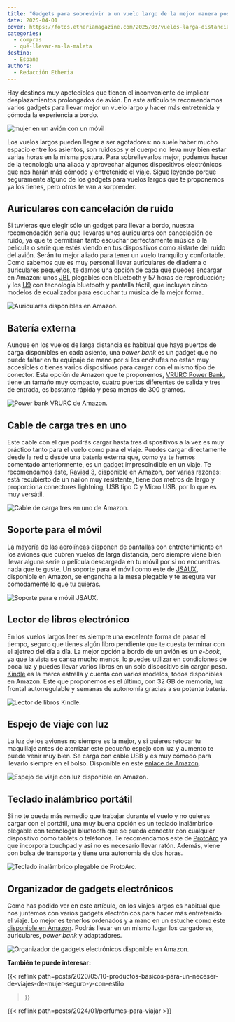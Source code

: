 ```yaml
---
title: "Gadgets para sobrevivir a un vuelo largo de la mejor manera posible"
date: 2025-04-01
cover: https://fotos.etheriamagazine.com/2025/03/vuelos-larga-distancia-mujer.jpg
categories: 
  - compras
  - qué-llevar-en-la-maleta
destino: 
  - España
authors: 
  - Redacción Etheria
---
```


Hay destinos muy apetecibles que tienen el inconveniente de implicar desplazamientos 
prolongados de avión. En este artículo te recomendamos varios gadgets para llevar mejor 
un vuelo largo y hacer más entretenida y cómoda la experiencia a bordo. 

![mujer en un avión con un móvil](https://fotos.etheriamagazine.com/2025/03/vuelos-larga-distancia-mujer.jpg "Te contamos qué gadgets necesitas para hacer un vuelo largo más entretenido.")

Los vuelos largos pueden llegar a ser agotadores: no suele haber mucho espacio entre los 
asientos, son ruidosos y el cuerpo no lleva muy bien estar varias horas en la misma 
postura. Para sobrellevarlos mejor, podemos hacer de la tecnología una aliada y 
aprovechar algunos dispositivos electrónicos que nos harán más cómodo y entretenido el 
viaje. Sigue leyendo porque seguramente alguno de los gadgets para vuelos largos que te 
proponemos ya los tienes, pero otros te van a sorprender. 

## Auriculares con cancelación de ruido

Si tuvieras que elegir sólo un gadget para llevar a bordo, nuestra recomendación sería 
que llevaras unos auriculares con cancelación de ruido, ya que te permitirán tanto 
escuchar perfectamente música o la película o serie que estés viendo en tus dispositivos 
como aislarte del ruido del avión. Serán tu mejor aliado para tener un vuelo tranquilo y 
confortable. Como sabemos que es muy personal llevar auriculares de diadema o 
auriculares pequeños, te damos una opción de cada que puedes encargar en Amazon: unos 
[JBL](https://amzn.to/4j3FjPu) plegables con bluetooth y 57 horas de reproducción; y los 
[U9](https://amzn.to/4hRgSny) con tecnología bluetooth y pantalla táctil, que incluyen 
cinco modelos de ecualizador para escuchar tu música de la mejor forma. 

![Auriculares disponibles en Amazon.](https://fotos.etheriamagazine.com/2025/03/vuelo-largo-auriculares.jpg "Auriculares disponibles en Amazon.")

## Batería externa

Aunque en los vuelos de larga distancia es habitual que haya puertos de carga 
disponibles en cada asiento, una _power bank_ es un gadget que no puede faltar en tu 
equipaje de mano por si los enchufes no están muy accesibles o tienes varios 
dispositivos para cargar con el mismo tipo de conector. Esta opción de Amazon que te 
proponemos, [VRURC Power Bank](https://amzn.to/4iOzKFd), tiene un tamaño muy compacto, 
cuatro puertos diferentes de salida y tres de entrada, es bastante rápida y pesa menos 
de 300 gramos. 

![Power bank VRURC de Amazon.](https://fotos.etheriamagazine.com/2025/03/vuelo-largo-power-bank.jpg "Power bank VRURC de Amazon.")

## Cable de carga tres en uno

Este cable con el que podrás cargar hasta tres dispositivos a la vez es muy práctico 
tanto para el vuelo como para el viaje. Puedes cargar directamente desde la red o desde 
una batería externa que, como ya te hemos comentado anteriormente, es un gadget 
imprescindible en un viaje. Te recomendamos éste, [Raviad 3](https://amzn.to/4j9XFhZ), 
disponible en Amazon, por varias razones: está recubierto de un nailon muy resistente, 
tiene dos metros de largo y proporciona conectores lightning, USB tipo C y Micro USB, 
por lo que es muy versátil. 

![Cable de carga tres en uno de Amazon.](https://fotos.etheriamagazine.com/2025/03/vuelo-largo-cable-tres-en-uno.jpg "Cable de carga tres en uno de Amazon.")

## Soporte para el móvil

La mayoría de las aerolíneas disponen de pantallas con entretenimiento en los aviones 
que cubren vuelos de larga distancia, pero siempre viene bien llevar alguna serie o 
película descargada en tu móvil por si no encuentras nada que te guste. Un soporte para 
el móvil como este de [JSAUX](https://amzn.to/3FFXyfPd), disponible en Amazon, se 
engancha a la mesa plegable y te asegura ver cómodamente lo que tu quieras. 

![Soporte para e móvil JSAUX.](https://fotos.etheriamagazine.com/2025/03/vuelo-largo-soporte-movil.jpg "Soporte para e móvil JSAUX.")

## Lector de libros electrónico

En los vuelos largos leer es siempre una excelente forma de pasar el tiempo, seguro que 
tienes algún libro pendiente que te cuesta terminar con el ajetreo del día a día. La 
mejor opción a bordo de un avión es un _e-book_, ya que la vista se cansa mucho menos, 
lo puedes utilizar en condiciones de poca luz y puedes llevar varios libros en un solo 
dispositivo sin cargar peso. [Kindle](https://amzn.to/4l1mkaa) es la marca estrella y 
cuenta con varios modelos, todos disponibles en Amazon. Este que proponemos es el 
último, con 32 GB de memoria, luz frontal autorregulable y semanas de autonomía gracias 
a su potente batería. 

![Lector de libros Kindle.](https://fotos.etheriamagazine.com/2025/03/vuelo-largo-kindle.jpg "Lector de libros Kindle.")

## Espejo de viaje con luz

La luz de los aviones no siempre es la mejor, y si quieres retocar tu maquillaje antes 
de aterrizar este pequeño espejo con luz y aumento te puede venir muy bien. Se carga con 
cable USB y es muy cómodo para llevarlo siempre en el bolso. Disponible en este [enlace 
de Amazon](https://amzn.to/3QQJFxC). 

![Espejo de viaje con luz disponible en Amazon.](https://fotos.etheriamagazine.com/2025/03/vuelo-largo-espejo.jpg "Espejo de viaje con luz disponible en Amazon.")

## Teclado inalámbrico portátil

Si no te queda más remedio que trabajar durante el vuelo y no quieres cargar con el 
portátil, una muy buena opción es un teclado inalámbrico plegable con tecnología 
bluetooth que se pueda conectar con cualquier dispositivo como tablets o teléfonos. Te 
recomendamos este de [ProtoArc](https://amzn.to/4jcjbTo) ya que incorpora touchpad y así 
no es necesario llevar ratón. Además, viene con bolsa de transporte y tiene una 
autonomía de dos horas. 

![Teclado inalámbrico plegable de ProtoArc.](https://fotos.etheriamagazine.com/2025/03/vuelo-largo-teclado-plegable.jpg "Teclado inalámbrico plegable de ProtoArc.")

## Organizador de gadgets electrónicos

Como has podido ver en este artículo, en los viajes largos es habitual que nos juntemos 
con varios gadgets electrónicos para hacer más entretenido el viaje. Lo mejor es 
tenerlos ordenados y a mano en un estuche como éste [disponible en 
Amazon](https://amzn.to/3FInZkW). Podrás llevar en un mismo lugar los cargadores, 
auriculares, _power bank_ y adaptadores. 

![Organizador de gadgets electrónicos disponible en Amazon.](https://fotos.etheriamagazine.com/2025/03/vuelo-largo-almacenar-cables.jpg "Organizador de gadgets electrónicos disponible en Amazon.")

**También te puede interesar:** 

{{< reflink 
path=posts/2020/05/10-productos-basicos-para-un-neceser-de-viajes-de-mujer-seguro-y-con-estilo 
>}} 

{{< reflink path=posts/2024/01/perfumes-para-viajar >}}
